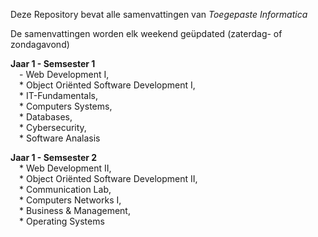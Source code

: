 Deze Repository bevat alle samenvattingen van _Toegepaste Informatica_ 

De samenvattingen worden elk weekend geüpdated (zaterdag- of zondagavond)  

 **Jaar 1 - Semsester 1**  
    &emsp;- Web Development I,   
    &emsp;* Object Oriënted Software Development I,   
    &emsp;* IT-Fundamentals,   
    &emsp;* Computers Systems,   
    &emsp;* Databases,   
    &emsp;* Cybersecurity,   
    &emsp;* Software Analasis
    
 **Jaar 1 - Semsester 2**  
    &emsp;* Web Development II,   
    &emsp;* Object Oriënted Software Development II,   
    &emsp;* Communication Lab,   
    &emsp;* Computers Networks I,   
    &emsp;* Business & Management,   
    &emsp;* Operating Systems   



    
